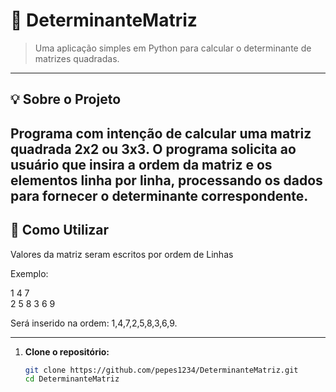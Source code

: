 # 📐 DeterminanteMatriz

> Uma aplicação simples em Python para calcular o determinante de matrizes quadradas.

---

## 💡 Sobre o Projeto

Programa com intenção de calcular uma matriz quadrada 2x2 ou 3x3. O programa solicita ao usuário que insira a ordem da matriz e os elementos linha por linha, processando os dados para fornecer o determinante correspondente.
---

## 🚀 Como Utilizar

Valores da matriz seram escritos por ordem de Linhas

Exemplo:

1 4 7  
2 5 8
3 6 9

Será inserido na ordem:
1,4,7,2,5,8,3,6,9.

---

1. **Clone o repositório:**

   ```bash
   git clone https://github.com/pepes1234/DeterminanteMatriz.git
   cd DeterminanteMatriz
